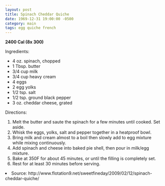 ```yaml
---
layout: post
title: Spinach Cheddar Quiche
date: 1969-12-31 19:00:00 -0500
category: main
tags: egg quiche french
---
```

<b>2400 Cal (8x 300)</b>
<p>Ingredients:</p><ul>
<li>4 oz.	spinach, chopped</li>
<li>1 Tbsp.	butter</li>
<li>3/4 cup	milk</li>
<li>3/4 cup	heavy cream</li>
<li>4	eggs</li>
<li>2	egg yolks</li>
<li>1/2 tsp.	salt</li>
<li>1/2 tsp.	ground black pepper</li>
<li>3 oz.	cheddar cheese, grated</li>
</ul>
<p>Directions:</p>
<ol>
<li>Melt the butter and saute the spinach for a few minutes until cooked. Set aside.</li>
<li>Whisk the eggs, yolks, salt and pepper together in a heatproof bowl.</li>
<li>Bring milk and cream almost to a boil then slowly add to egg mixture while mixing continuously.</li>
<li>Add spinach and cheese into baked pie shell, then pour in milk/egg mixture.</li>
<li>Bake at 350F for about 45 minutes, or until the filling is completely set.</li>
<li>Rest for at least 30 minutes before serving.</li>
</ol>
<li>Source: http://www.flotation9.net/sweetfineday/2009/02/12/spinach-cheddar-quiche/ </li>
